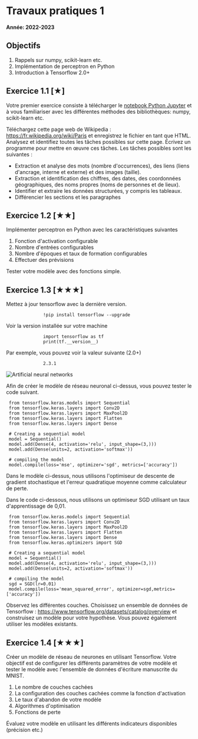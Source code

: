 # Travaux pratiques 1

**Année: 2022-2023**

## Objectifs

1.  Rappels sur numpy, scikit-learn etc.
2.	Implémentation de perceptron en Python
3.	Introduction à Tensorflow 2.0+

## Exercice 1.1 [★]
Votre premier exercice consiste à télécharger le [notebook Python Jupyter](TP1.ipynb) et à vous familiariser avec les différentes méthodes des bibliothèques: numpy, scikit-learn etc.

Téléchargez cette page web de Wikipedia : https://fr.wikipedia.org/wiki/Paris  et enregistrez le fichier en tant que HTML. Analysez et identifiez toutes les tâches possibles sur cette page. Écrivez un programme pour mettre en œuvre ces tâches. Les tâches possibles sont les suivantes :
- Extraction et analyse des mots (nombre d'occurrences), des liens (liens d'ancrage, interne et externe) et des images (taille).
- Extraction et identification des chiffres, des dates, des coordonnées géographiques, des noms propres (noms de personnes et de lieux).
- Identifier et extraire les données structurées, y compris les tableaux.
- Différencier les sections et les paragraphes


## Exercice 1.2 [★★]
Implémenter perceptron en Python avec les caractéristiques suivantes
1. Fonction d'activation configurable
2. Nombre d'entrées configurables 
3. Nombre d'époques et taux de formation configurables
4. Effectuer des prévisions

Tester votre modèle avec des fonctions simple.

## Exercice 1.3 [★★★]
Mettez à jour tensorflow avec la dernière version.
```
              !pip install tensorflow --upgrade              
```

Voir la version installée sur votre machine

```
              import tensorflow as tf
              print(tf.__version__)              
```

Par exemple, vous pouvez voir la valeur suivante (2.0+)

```
              2.3.1             
```

![Artificial neural networks](../../en/practical2/Colored_neural_network.svg)

Afin de créer le modèle de réseau neuronal ci-dessus, vous pouvez tester le
code suivant.

```
 from tensorflow.keras.models import Sequential
 from tensorflow.keras.layers import Conv2D
 from tensorflow.keras.layers import MaxPool2D
 from tensorflow.keras.layers import Flatten
 from tensorflow.keras.layers import Dense
 
 # Creating a sequential model
 model = Sequential()
 model.add(Dense(4, activation='relu', input_shape=(3,)))
 model.add(Dense(units=2, activation='softmax'))

 # compiling the model
 model.compile(loss='mse', optimizer='sgd', metrics=['accuracy'])
```

Dans le modèle ci-dessus, nous utilisons l'optimiseur de descente de gradient stochastique et
l'erreur quadratique moyenne comme calculateur de perte.

Dans le code ci-dessous, nous utilisons un optimiseur SGD utilisant un taux d'apprentissage de 0,01.

```
 from tensorflow.keras.models import Sequential
 from tensorflow.keras.layers import Conv2D
 from tensorflow.keras.layers import MaxPool2D
 from tensorflow.keras.layers import Flatten
 from tensorflow.keras.layers import Dense
 from tensorflow.keras.optimizers import SGD

 # Creating a sequential model
 model = Sequential() 
 model.add(Dense(4, activation='relu', input_shape=(3,)))
 model.add(Dense(units=2, activation='softmax'))

 # compiling the model
 sgd = SGD(lr=0.01)
 model.compile(loss='mean_squared_error', optimizer=sgd,metrics=['accuracy'])
```

Observez les différentes couches. Choisissez un ensemble de données de Tensorflow :
<https://www.tensorflow.org/datasets/catalog/overview> et construisez un modèle
pour votre hypothèse. Vous pouvez également utiliser les modèles existants.

## Exercice 1.4 [★★★]
Créer un modèle de réseau de neurones en utilisant Tensorflow. Votre objectif est de configurer les différents paramètres de votre modèle et tester le modèle avec l'ensemble de données d'écriture manuscrite du MNIST.
1. Le nombre de couches cachées
2. La configuration des couches cachées comme la fonction d'activation
3. Le taux d'abandon de votre modèle
4. Algorithmes d'optimisation
5. Fonctions de perte

Évaluez votre modèle en utilisant les différents indicateurs disponibles (précision etc.)
